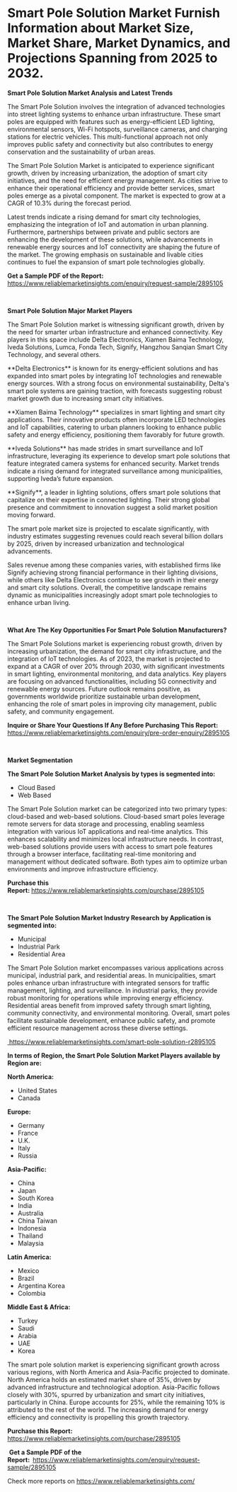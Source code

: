 <p><h1>Smart Pole Solution Market Furnish Information about Market Size, Market Share, Market Dynamics, and Projections Spanning from 2025 to 2032.</h1></p><p><strong>Smart Pole Solution Market Analysis and Latest Trends</strong></p>
<p><p>The Smart Pole Solution involves the integration of advanced technologies into street lighting systems to enhance urban infrastructure. These smart poles are equipped with features such as energy-efficient LED lighting, environmental sensors, Wi-Fi hotspots, surveillance cameras, and charging stations for electric vehicles. This multi-functional approach not only improves public safety and connectivity but also contributes to energy conservation and the sustainability of urban areas.</p><p>The Smart Pole Solution Market is anticipated to experience significant growth, driven by increasing urbanization, the adoption of smart city initiatives, and the need for efficient energy management. As cities strive to enhance their operational efficiency and provide better services, smart poles emerge as a pivotal component. The market is expected to grow at a CAGR of 10.3% during the forecast period. </p><p>Latest trends indicate a rising demand for smart city technologies, emphasizing the integration of IoT and automation in urban planning. Furthermore, partnerships between private and public sectors are enhancing the development of these solutions, while advancements in renewable energy sources and IoT connectivity are shaping the future of the market. The growing emphasis on sustainable and livable cities continues to fuel the expansion of smart pole technologies globally.</p></p>
<p><strong>Get a Sample PDF of the Report:&nbsp;</strong> <a href="https://www.reliablemarketinsights.com/enquiry/request-sample/2895105?utm_campaign=2240&utm_medium=2&utm_source=Github&utm_content=ia&utm_term=15032025&utm_id=smart-pole-solution">https://www.reliablemarketinsights.com/enquiry/request-sample/2895105</a></p>
<p>&nbsp;</p>
<p><strong>Smart Pole Solution Major Market Players</strong></p>
<p><p>The Smart Pole Solution market is witnessing significant growth, driven by the need for smarter urban infrastructure and enhanced connectivity. Key players in this space include Delta Electronics, Xiamen Baima Technology, Iveda Solutions, Lumca, Fonda Tech, Signify, Hangzhou Sanqian Smart City Technology, and several others.</p><p>**Delta Electronics** is known for its energy-efficient solutions and has expanded into smart poles by integrating IoT technologies and renewable energy sources. With a strong focus on environmental sustainability, Delta's smart pole systems are gaining traction, with forecasts suggesting robust market growth due to increasing smart city initiatives.</p><p>**Xiamen Baima Technology** specializes in smart lighting and smart city applications. Their innovative products often incorporate LED technologies and IoT capabilities, catering to urban planners looking to enhance public safety and energy efficiency, positioning them favorably for future growth.</p><p>**Iveda Solutions** has made strides in smart surveillance and IoT infrastructure, leveraging its experience to develop smart pole solutions that feature integrated camera systems for enhanced security. Market trends indicate a rising demand for integrated surveillance among municipalities, supporting Iveda’s future expansion.</p><p>**Signify**, a leader in lighting solutions, offers smart pole solutions that capitalize on their expertise in connected lighting. Their strong global presence and commitment to innovation suggest a solid market position moving forward.</p><p>The smart pole market size is projected to escalate significantly, with industry estimates suggesting revenues could reach several billion dollars by 2025, driven by increased urbanization and technological advancements.</p><p>Sales revenue among these companies varies, with established firms like Signify achieving strong financial performance in their lighting divisions, while others like Delta Electronics continue to see growth in their energy and smart city solutions. Overall, the competitive landscape remains dynamic as municipalities increasingly adopt smart pole technologies to enhance urban living.</p></p>
<p>&nbsp;</p>
<p><strong>What Are The Key Opportunities For Smart Pole Solution Manufacturers?</strong></p>
<p><p>The Smart Pole Solutions market is experiencing robust growth, driven by increasing urbanization, the demand for smart city infrastructure, and the integration of IoT technologies. As of 2023, the market is projected to expand at a CAGR of over 20% through 2030, with significant investments in smart lighting, environmental monitoring, and data analytics. Key players are focusing on advanced functionalities, including 5G connectivity and renewable energy sources. Future outlook remains positive, as governments worldwide prioritize sustainable urban development, enhancing the role of smart poles in improving city management, public safety, and community engagement.</p></p>
<p><strong>Inquire or Share Your Questions If Any Before Purchasing This Report:</strong> <a href="https://www.reliablemarketinsights.com/enquiry/pre-order-enquiry/2895105?utm_campaign=2240&utm_medium=2&utm_source=Github&utm_content=ia&utm_term=15032025&utm_id=smart-pole-solution">https://www.reliablemarketinsights.com/enquiry/pre-order-enquiry/2895105</a></p>
<p>&nbsp;</p>
<p><strong>Market Segmentation</strong></p>
<p><strong>The Smart Pole Solution Market Analysis by types is segmented into:</strong></p>
<p><ul><li>Cloud Based</li><li>Web Based</li></ul></p>
<p><p>The Smart Pole Solution market can be categorized into two primary types: cloud-based and web-based solutions. Cloud-based smart poles leverage remote servers for data storage and processing, enabling seamless integration with various IoT applications and real-time analytics. This enhances scalability and minimizes local infrastructure needs. In contrast, web-based solutions provide users with access to smart pole features through a browser interface, facilitating real-time monitoring and management without dedicated software. Both types aim to optimize urban environments and improve infrastructure efficiency.</p></p>
<p><strong>Purchase this Report:&nbsp;</strong><a href="https://www.reliablemarketinsights.com/purchase/2895105?utm_campaign=2240&utm_medium=2&utm_source=Github&utm_content=ia&utm_term=15032025&utm_id=smart-pole-solution">https://www.reliablemarketinsights.com/purchase/2895105</a></p>
<p>&nbsp;</p>
<p><strong>The Smart Pole Solution Market Industry Research by Application is segmented into:</strong></p>
<p><ul><li>Municipal</li><li>Industrial Park</li><li>Residential Area</li></ul></p>
<p><p>The Smart Pole Solution market encompasses various applications across municipal, industrial park, and residential areas. In municipalities, smart poles enhance urban infrastructure with integrated sensors for traffic management, lighting, and surveillance. In industrial parks, they provide robust monitoring for operations while improving energy efficiency. Residential areas benefit from improved safety through smart lighting, community connectivity, and environmental monitoring. Overall, smart poles facilitate sustainable development, enhance public safety, and promote efficient resource management across these diverse settings.</p></p>
<p><a href="https://www.reliablemarketinsights.com/smart-pole-solution-r2895105?utm_campaign=2240&utm_medium=2&utm_source=Github&utm_content=ia&utm_term=15032025&utm_id=smart-pole-solution">&nbsp;https://www.reliablemarketinsights.com/smart-pole-solution-r2895105</a></p>
<p><strong>In terms of Region, the Smart Pole Solution Market Players available by Region are:</strong></p>
<p>
    <p> <strong> North America: </strong>
        <ul>
            <li>United States</li>
            <li>Canada</li>
        </ul>
        </p> 
    <p> <strong> Europe: </strong>
        <ul>
            <li>Germany</li>
            <li>France</li>
            <li>U.K.</li>
            <li>Italy</li>
            <li>Russia</li>
        </ul>
        </p> 
    <p> <strong> Asia-Pacific: </strong>
        <ul>
            <li>China</li>
            <li>Japan</li>
            <li>South Korea</li>
            <li>India</li>
            <li>Australia</li>
            <li>China Taiwan</li>
            <li>Indonesia</li>
            <li>Thailand</li>
            <li>Malaysia</li>
        </ul>
        </p> 
    <p> <strong> Latin America: </strong>
        <ul>
            <li>Mexico</li>
            <li>Brazil</li>
            <li>Argentina Korea</li>
            <li>Colombia</li>
        </ul>
        </p> 
    <p> <strong> Middle East & Africa: </strong>
        <ul>
            <li>Turkey</li>
            <li>Saudi</li>
            <li>Arabia</li>
            <li>UAE</li>
            <li>Korea</li>
        </ul>
    </p>
    </p>
<p><p>The smart pole solution market is experiencing significant growth across various regions, with North America and Asia-Pacific projected to dominate. North America holds an estimated market share of 35%, driven by advanced infrastructure and technological adoption. Asia-Pacific follows closely with 30%, spurred by urbanization and smart city initiatives, particularly in China. Europe accounts for 25%, while the remaining 10% is attributed to the rest of the world. The increasing demand for energy efficiency and connectivity is propelling this growth trajectory.</p></p>
<p><strong>Purchase this Report: </strong><a href="https://www.reliablemarketinsights.com/purchase/2895105?utm_campaign=2240&utm_medium=2&utm_source=Github&utm_content=ia&utm_term=15032025&utm_id=smart-pole-solution">https://www.reliablemarketinsights.com/purchase/2895105</a></p>
<p>&nbsp;<strong>Get a Sample PDF of the Report:&nbsp;&nbsp;</strong><a href="https://www.reliablemarketinsights.com/enquiry/request-sample/2895105?utm_campaign=2240&utm_medium=2&utm_source=Github&utm_content=ia&utm_term=15032025&utm_id=smart-pole-solution">https://www.reliablemarketinsights.com/enquiry/request-sample/2895105</a></p>
<p><strong></strong></p>
<p>Check more reports on <a href="https://www.reliablemarketinsights.com/?utm_campaign=2240&utm_medium=2&utm_source=Github&utm_content=ia&utm_term=15032025&utm_id=smart-pole-solution">https://www.reliablemarketinsights.com/</a></p>